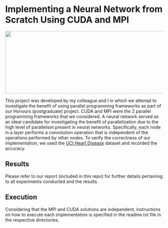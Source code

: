 # Implementing a Neural Network from Scratch Using CUDA and MPI
<p align ="center" >
 <img src= "https://user-images.githubusercontent.com/26574827/135074233-78f18c61-99e0-4b7d-9916-26964da7da0e.jpg" height="200px" width = "900px"/>  
 </p>


This project was developed by my colleague and I in which we attempt to investigate the benefit of using parallel programming frameworks as part of our Honours (postgraduate) project. CUDA and MPI were the 2 parallel programming frameworks that we considered.
A neural network served as an ideal candidate for investigating the benefit of parallelization due to the high level of parallelism present in neural networks. Specifically, each node in a layer performs a convolution operation that is independent of the operations performed by other nodes. 
To verify the correctness of our implementation, we used the [UCI Heart Disease](https://www.kaggle.com/ronitf/heart-disease-uci) dataset and recorded the accuracy.

## Results

Please refer to our report (included in this repo) for further details pertaining to all experiments conducted and the results.

## Execution

Considering that the MPI and CUDA solutions are independent, instructions on how to execute each implementation is specified in the readme.txt file in the respective directories.
